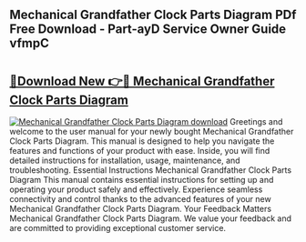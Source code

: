 ## Mechanical Grandfather Clock Parts Diagram PDf Free Download - Part-ayD Service Owner Guide vfmpC

# <h2><a href="http://dfmm82e.blite.top/?on=Mechanical+Grandfather+Clock+Parts+Diagram">🔗Download New 👉🔴 Mechanical Grandfather Clock Parts Diagram</a></h2>

[![Mechanical Grandfather Clock Parts Diagram download](https://i.imgur.com/lujVjoI.png)](http://dfmm82e.blite.top/?on=Mechanical+Grandfather+Clock+Parts+Diagram)
Greetings and welcome to the user manual for your newly bought Mechanical Grandfather Clock Parts Diagram. This manual is designed to help you navigate the features and functions of your product with ease. Inside, you will find detailed instructions for installation, usage, maintenance, and troubleshooting. Essential Instructions Mechanical Grandfather Clock Parts Diagram This manual contains essential instructions for setting up and operating your product safely and effectively. Experience seamless connectivity and control thanks to the advanced features of your new Mechanical Grandfather Clock Parts Diagram. Your Feedback Matters Mechanical Grandfather Clock Parts Diagram. We value your feedback and are committed to providing exceptional customer service.
